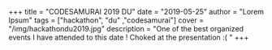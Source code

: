 +++
title = "CODESAMURAI 2019 DU"
date = "2019-05-25"
author = "Lorem Ipsum"
tags = ["hackathon", "du" ,"codesamurai"]
cover = "/img/hackathondu2019.jpg"
description = "One of the best organized events I have attended to this date ! Choked at the presentation :( "
+++
